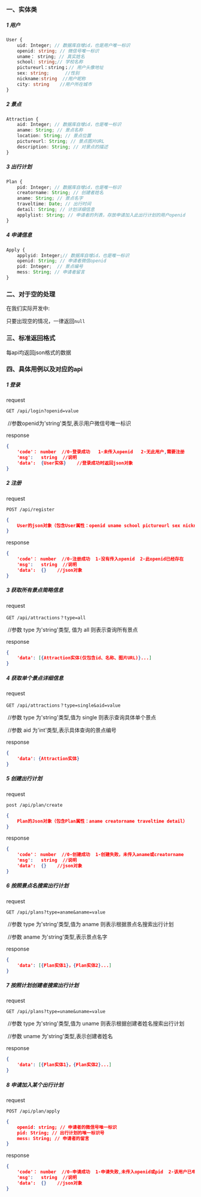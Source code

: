 ### 一、实体类

##### 1 用户

```typescript
User {
    uid: Integer; // 数据库自增id，也是用户唯一标识
    openid: string; // 微信号唯一标识
    uname： string; // 真实姓名
	school: string;// 学校名称
    pictureurl：string；// 用户头像地址
    sex: string;      //性别
    nickname:string  //用户昵称
    city: string    //用户所在城市
}
```

##### 2 景点

```typescript
Attraction {
    aid: Integer; // 数据库自增id，也是唯一标识
	aname: String; // 景点名称
    location: String; // 景点位置
    pictureurl: String; // 景点图片URL
    description: String; // 对景点的描述
}
```

##### 3 出行计划

```typescript
Plan {
    pid: Integer; // 数据库自增id，也是唯一标识
    creatorname: String; // 创建者姓名
    aname: String; // 景点名字
    traveltime: Date; // 出行时间
	detail: String; // 计划详细信息
	applylist: String; // 申请者的列表，存放申请加入此出行计划的用户openid
}
```

##### 4 申请信息

```typescript
Apply {
	applyid: Integer;// 数据库自增id，也是唯一标识
    openid: String; // 申请者微信openid
    pid: Integer;  // 景点编号
    mess: String; // 申请者留言
}
```



### 二、对于空的处理

在我们实际开发中:

只要出现空的情况，一律返回`null`

### 三、标准返回格式

每api均返回json格式的数据

### 四、具体用例以及对应的api

##### 1 登录

request

```html
GET /api/login?openid=value
```

​      //参数openid为'string'类型,表示用户微信号唯一标识

response

```json
{
    'code'： number  //0-登录成功   1-未传入openid   2-无此用户,需要注册
    'msg':   string  //说明 
    'data':  {User实体}    //登录成功时返回json对象
}
```

##### 2 注册

request

```shell
POST /api/register
```

```json
{
    User的json对象（包含User属性：openid uname school pictureurl sex nickname city）
}
```

response

```json
{
    'code'： number  //0-注册成功  1-没有传入openid  2-此openid已经存在
    'msg':   string  //说明 
    'data':  {}    //json对象
}
```

##### 3 获取所有景点简略信息

request

```shell
GET /api/attractions？type=all
```

​	//参数 type 为'string'类型, 值为 all 则表示查询所有景点

response

```json
{
    'data': [{Attraction实体(仅包含id、名称、图片URL)}...]
}
```

##### 4 获取单个景点详细信息

request

```shell
GET /api/attractions？type=single&aid=value
```

​	//参数 type 为'string'类型,值为 single 则表示查询具体单个景点

​	//参数 aid 为'int'类型,表示具体查询的景点编号

response

```json
{
    'data': {Attraction实体}
}
```

##### 5 创建出行计划

request

```shell
post /api/plan/create
```

```json
{
	Plan的Json对象（包含Plan属性：aname creatorname traveltime detail）
}
```

response

```json
{
    'code'： number  //0-创建成功  1-创建失败，未传入aname或creatorname
    'msg':   string  //说明 
    'data':  {}    //json对象
}
```

##### 6 按照景点名搜索出行计划

request

```shell
GET /api/plans?type=aname&aname=value
```

​       //参数 type 为'string'类型,值为 aname 则表示根据景点名搜索出行计划

​       //参数 aname 为'string'类型,表示景点名字	

response

```json
{
    'data': [{Plan实体1}，{Plan实体2}...]
}
```

##### 7 按照计划创建者搜索出行计划

request

```shell
GET /api/plans?type=uname&uname=value
```

​	//参数 type 为'string'类型,值为 uname 则表示根据创建者姓名搜索出行计划

​       //参数 uname 为'string'类型,表示创建者姓名	

response

```json
{
    'data': [{Plan实体1}，{Plan实体2}...]
}
```

##### 8 申请加入某个出行计划

request

```shell
POST /api/plan/apply
```

```json
{
	openid: string; // 申请者的微信号唯一标识  
    pid: String; // 出行计划的唯一标识号
	mess: String; // 申请者的留言
}
```

response

```json
{
    'code'： number  //0-申请成功  1-申请失败,未传入openid或pid  2-该用户已申请过此出行计划
    'msg':   string  //说明 
    'data':  {}    //json对象
}
```
